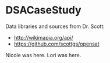 # DSACaseStudy

Data libraries and sources from Dr. Scott:
- http://wikimapia.org/api/
- https://github.com/scottgs/opensat

Nicole was here.
Lori was here.
